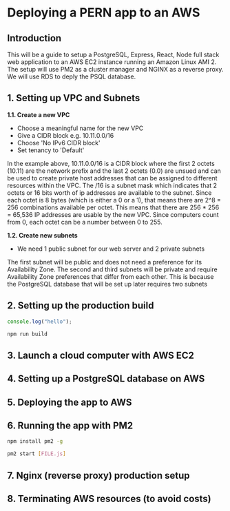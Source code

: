 # Deploying a PERN app to an AWS
## Introduction
This will be a guide to setup a PostgreSQL, Express, React, Node full stack web application to an AWS EC2 instance running an Amazon Linux AMI 2. The setup will use PM2 as a cluster manager and NGINX as a reverse proxy. We will use RDS to deply the PSQL database.

## 1. Setting up VPC and Subnets
**1.1. Create a new VPC**

* Choose a meaningful name for the new VPC
* Give a CIDR block e.g. 10.11.0.0/16
* Choose 'No IPv6 CIDR block'
* Set tenancy to 'Default'

In the example above, 10.11.0.0/16 is a CIDR block where the first 2 octets (10.11) are the network prefix and the last 2 octets (0.0) are unsued and can be used to create private host addresses that can be assigned to different resources within the VPC. The /16 is a subnet mask which indicates that 2 octets or 16 bits worth of ip addresses are available to the subnet. Since each octet is 8 bytes (which is either a 0 or a 1), that means there are 2^8 = 256 combinations available per octet. This means that there are 256 * 256 = 65,536 IP addresses are usable by the new VPC. Since computers count from 0, each octet can be a number between 0 to 255.

**1.2. Create new subnets**

* We need 1 public subnet for our web server and 2 private subnets

The first subnet will be public and does not need a preference for its Availability Zone.
The second and third subnets will be private and require Availability Zone preferences that differ from each other. This is because the PostgreSQL database that will be set up later requires two subnets

## 2. Setting up the production build
```javascript
console.log("hello");
```

```bash
npm run build
```

## 3. Launch a cloud computer with AWS EC2

## 4. Setting up a PostgreSQL database on AWS

## 5. Deploying the app to AWS

## 6. Running the app with PM2
```bash
npm install pm2 -g
```

```bash
pm2 start [FILE.js]
```

## 7. Nginx (reverse proxy) production setup

## 8. Terminating AWS resources (to avoid costs)

